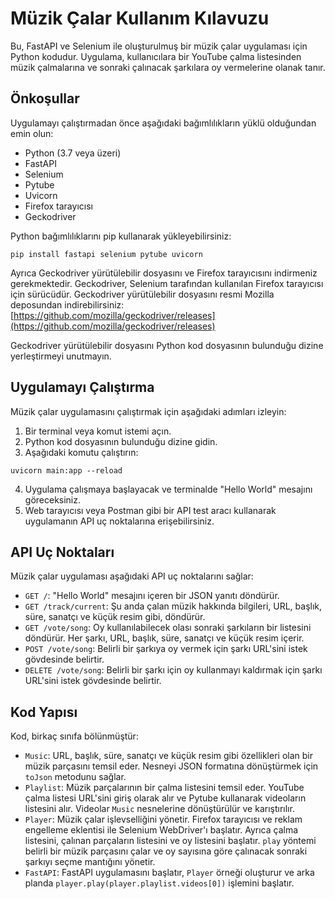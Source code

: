 # Müzik Çalar Kullanım Kılavuzu

Bu, FastAPI ve Selenium ile oluşturulmuş bir müzik çalar uygulaması için Python kodudur. Uygulama, kullanıcılara bir YouTube çalma listesinden müzik çalmalarına ve sonraki çalınacak şarkılara oy vermelerine olanak tanır.

## Önkoşullar

Uygulamayı çalıştırmadan önce aşağıdaki bağımlılıkların yüklü olduğundan emin olun:

-   Python (3.7 veya üzeri)
-   FastAPI
-   Selenium
-   Pytube
-   Uvicorn
-   Firefox tarayıcısı
-   Geckodriver

Python bağımlılıklarını pip kullanarak yükleyebilirsiniz:

`pip install fastapi selenium pytube uvicorn` 

Ayrıca Geckodriver yürütülebilir dosyasını ve Firefox tarayıcısını indirmeniz gerekmektedir. Geckodriver, Selenium tarafından kullanılan Firefox tarayıcısı için sürücüdür. Geckodriver yürütülebilir dosyasını resmi Mozilla deposundan indirebilirsiniz: [https://github.com/mozilla/geckodriver/releases](https://github.com/mozilla/geckodriver/releases)

Geckodriver yürütülebilir dosyasını Python kod dosyasının bulunduğu dizine yerleştirmeyi unutmayın.

## Uygulamayı Çalıştırma

Müzik çalar uygulamasını çalıştırmak için aşağıdaki adımları izleyin:

1.  Bir terminal veya komut istemi açın.
2.  Python kod dosyasının bulunduğu dizine gidin.
3.  Aşağıdaki komutu çalıştırın:

`uvicorn main:app --reload` 

4.  Uygulama çalışmaya başlayacak ve terminalde "Hello World" mesajını göreceksiniz.
5.  Web tarayıcısı veya Postman gibi bir API test aracı kullanarak uygulamanın API uç noktalarına erişebilirsiniz.

## API Uç Noktaları

Müzik çalar uygulaması aşağıdaki API uç noktalarını sağlar:

-   `GET /`: "Hello World" mesajını içeren bir JSON yanıtı döndürür.
-   `GET /track/current`: Şu anda çalan müzik hakkında bilgileri, URL, başlık, süre, sanatçı ve küçük resim gibi, döndürür.
-   `GET /vote/song`: Oy kullanılabilecek olası sonraki şarkıların bir listesini döndürür. Her şarkı, URL, başlık, süre, sanatçı ve küçük resim içerir.
-   `POST /vote/song`: Belirli bir şarkıya oy vermek için şarkı URL'sini istek gövdesinde belirtir.
-   `DELETE /vote/song`: Belirli bir şarkı için oy kullanmayı kaldırmak için şarkı URL'sini istek gövdesinde belirtir.

## Kod Yapısı

Kod, birkaç sınıfa bölünmüştür:

-   `Music`: URL, başlık, süre, sanatçı ve küçük resim gibi özellikleri olan bir müzik parçasını temsil eder. Nesneyi JSON formatına dönüştürmek için `toJson` metodunu sağlar.
-   `Playlist`: Müzik parçalarının bir çalma listesini temsil eder. YouTube çalma listesi URL'sini giriş olarak alır ve Pytube kullanarak videoların listesini alır. Videolar `Music` nesnelerine dönüştürülür ve karıştırılır.
-   `Player`: Müzik çalar işlevselliğini yönetir. Firefox tarayıcısı ve reklam engelleme eklentisi ile Selenium WebDriver'ı başlatır. Ayrıca çalma listesini, çalınan parçaların listesini ve oy listesini başlatır. `play` yöntemi belirli bir müzik parçasını çalar ve oy sayısına göre çalınacak sonraki şarkıyı seçme mantığını yönetir.
-   `FastAPI`: FastAPI uygulamasını başlatır, `Player` örneği oluşturur ve arka planda `player.play(player.playlist.videos[0])` işlemini başlatır.